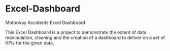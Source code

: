 # Excel-Dashboard
Motorway Accidents Excel Dashboard

This Excel Dashboard is a project to demonstrate the extent of data manipulation, cleaning and the creation of a dashboard to deliver on a set of KPIs for the given data.
